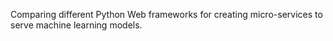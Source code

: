 Comparing different Python Web frameworks for creating micro-services to serve machine learning models.

